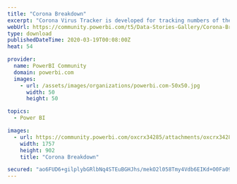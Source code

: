 ```yaml
---
title: "Corona Breakdown"
excerpt: "Corona Virus Tracker is developed for tracking numbers of the virus spreading around the world. Please have a look &amp; spread awareness."
webUrl: https://community.powerbi.com/t5/Data-Stories-Gallery/Corona-Breakdown/m-p/981346
type: download
publishedDateTime: 2020-03-19T00:08:00Z
heat: 54

provider:
  name: PowerBI Community
  domain: powerbi.com
  images:
    - url: /assets/images/organizations/powerbi.com-50x50.jpg
      width: 50
      height: 50

topics:
  - Power BI

images:
  - url: https://community.powerbi.com/oxcrx34285/attachments/oxcrx34285/DataStoriesGallery/3527/1/Corona%20Virus.PNG
    width: 1757
    height: 902
    title: "Corona Breakdown"

secured: "ao6FUD6+gilplybGRlbNq4STEuBGHJhs/mekO2l058Tmy4Vdb6EIKd+O0Fa09fXWAqxdbZDw+2APVxF1hecBXKbpU9d0I99sW97IolWH9qscwhgzy6zjZe7oBpdXOlei3MaJVDSFd7k9y4gNzqWaaM91SnvMDcsx40DvT5T/lhHpD0jdJqDzceYPNvYY30bGt8EkUC8wf+p8UlYzcv/boIxGt56WnNmVOHl0aVW0B9gmt0b+8a+B2W4yLkbGsmnTyvZrm8R5gJbB5CXe4jtJ/10iw111SymgdT9ZICbJdy8/nj7J6LK7iKL5G02aadlobZwDqW5BJhwcufMMOR2uf81Lm8Vqf/aqHAIWkOox1mqyfiiBu+bH+wojTufAZarZ;n8W7rUnZPhUgyrD7xAa24g=="
---
```


